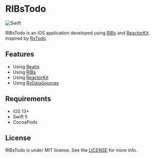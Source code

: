 RIBsTodo
======

![Swift](https://img.shields.io/badge/Swift-5.0-orange.svg)

RIBsTodo is an iOS application developed using [RIBs](https://github.com/uber/RIBs) and [ReactorKit](https://github.com/devxoul/ReactorKit). Inspired by [RxTodo](https://github.com/devxoul/RxTodo).

Features
--------

* Using [Realm](https://github.com/realm/realm-cocoa)
* Using [RIBs](https://github.com/uber/RIBs)
* Using [ReactorKit](https://github.com/devxoul/ReactorKit)
* Using [RxDataSources](https://github.com/RxSwiftCommunity/RxDataSources)

Requirements
------------

* iOS 13+
* Swift 5
* CocoaPods

License
-------

RIBsTodo is under MIT license. See the [LICENSE](LICENSE) for more info.
